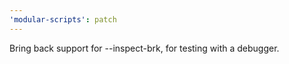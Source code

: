 ```yaml
---
'modular-scripts': patch
---
```


Bring back support for --inspect-brk, for testing with a debugger.
